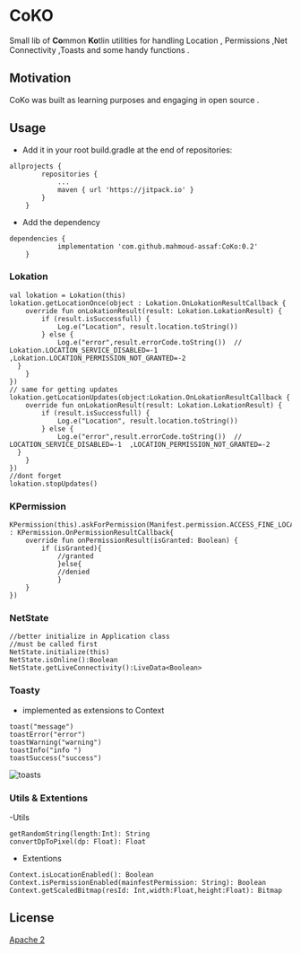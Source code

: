 # CoKO

Small lib of **Co**mmon **Ko**tlin utilities for handling Location , Permissions ,Net Connectivity ,Toasts and some handy functions .

##  Motivation

CoKo was built as learning purposes and engaging in open source .

## Usage
- Add it in your root build.gradle at the end of repositories:
```
allprojects {
		repositories {
			...
			maven { url 'https://jitpack.io' }
		}
	}
```
- Add the dependency
```
dependencies {
	        implementation 'com.github.mahmoud-assaf:CoKo:0.2'
	}
```

### Lokation
```
val lokation = Lokation(this)  
lokation.getLocationOnce(object : Lokation.OnLokationResultCallback {  
    override fun onLokationResult(result: Lokation.LokationResult) {  
        if (result.isSuccessfull) {  
            Log.e("Location", result.location.toString())  
        } else {  
            Log.e("error",result.errorCode.toString())  // Lokation.LOCATION_SERVICE_DISABLED=-1  ,Lokation.LOCATION_PERMISSION_NOT_GRANTED=-2  
  }  
    }  
})
// same for getting updates
lokation.getLocationUpdates(object:Lokation.OnLokationResultCallback {  
    override fun onLokationResult(result: Lokation.LokationResult) {  
        if (result.isSuccessfull) {  
            Log.e("Location", result.location.toString())  
        } else {  
            Log.e("error",result.errorCode.toString())  // LOCATION_SERVICE_DISABLED=-1  ,LOCATION_PERMISSION_NOT_GRANTED=-2  
  }  
    }  
})
//dont forget
lokation.stopUpdates()
```

### KPermission
```
KPermission(this).askForPermission(Manifest.permission.ACCESS_FINE_LOCATION,object : KPermission.OnPermissionResultCallback{  
    override fun onPermissionResult(isGranted: Boolean) {  
        if (isGranted){  
            //granted  
            }else{  
            //denied  
            }  
    }  
})
```
### NetState
```
//better initialize in Application class
//must be called first
NetState.initialize(this)
NetState.isOnline():Boolean
NetState.getLiveConnectivity():LiveData<Boolean>
```
### Toasty
- implemented as extensions to Context
```
toast("message")  
toastError("error")  
toastWarning("warning")  
toastInfo("info ")  
toastSuccess("success")
```

![toasts](https://raw.githubusercontent.com/mahmoud-assaf/CoKo/master/Untitled.png)

### Utils & Extentions
-Utils
```
getRandomString(length:Int): String
convertDpToPixel(dp: Float): Float

```
- Extentions
```
Context.isLocationEnabled(): Boolean
Context.isPermissionEnabled(mainfestPermission: String): Boolean
Context.getScaledBitmap(resId: Int,width:Float,height:Float): Bitmap
```
##  License
[Apache 2](https://www.apache.org/licenses/LICENSE-2.0)


